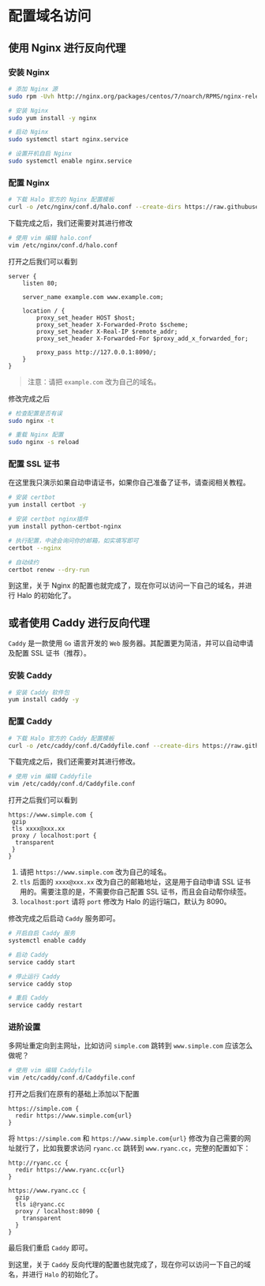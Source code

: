 # 配置域名访问

## 使用 Nginx 进行反向代理

### 安装 Nginx

```bash
# 添加 Nginx 源
sudo rpm -Uvh http://nginx.org/packages/centos/7/noarch/RPMS/nginx-release-centos-7-0.el7.ngx.noarch.rpm

# 安装 Nginx
sudo yum install -y nginx

# 启动 Nginx
sudo systemctl start nginx.service

# 设置开机自启 Nginx
sudo systemctl enable nginx.service
```

### 配置 Nginx

```bash
# 下载 Halo 官方的 Nginx 配置模板
curl -o /etc/nginx/conf.d/halo.conf --create-dirs https://raw.githubusercontent.com/halo-dev/halo-common/master/nginx.conf
```

下载完成之后，我们还需要对其进行修改

```bash
# 使用 vim 编辑 halo.conf
vim /etc/nginx/conf.d/halo.conf
```

打开之后我们可以看到

```nginx
server {
    listen 80;

    server_name example.com www.example.com;

    location / {
        proxy_set_header HOST $host;
        proxy_set_header X-Forwarded-Proto $scheme;
        proxy_set_header X-Real-IP $remote_addr;
        proxy_set_header X-Forwarded-For $proxy_add_x_forwarded_for;

        proxy_pass http://127.0.0.1:8090/;
    }
}
```

> 注意：请把 `example.com` 改为自己的域名。

修改完成之后

```bash
# 检查配置是否有误
sudo nginx -t

# 重载 Nginx 配置
sudo nginx -s reload
```

### 配置 SSL 证书

在这里我只演示如果自动申请证书，如果你自己准备了证书，请查阅相关教程。

```bash
# 安装 certbot
yum install certbot -y

# 安装 certbot nginx插件
yum install python-certbot-nginx

# 执行配置，中途会询问你的邮箱，如实填写即可
certbot --nginx

# 自动续约
certbot renew --dry-run
```

到这里，关于 Nginx 的配置也就完成了，现在你可以访问一下自己的域名，并进行 Halo 的初始化了。

## 或者使用 Caddy 进行反向代理

`Caddy` 是一款使用 `Go` 语言开发的 `Web` 服务器。其配置更为简洁，并可以自动申请及配置 SSL 证书（推荐）。

### 安装 Caddy

```bash
# 安装 Caddy 软件包
yum install caddy -y
```

### 配置 Caddy

```bash
# 下载 Halo 官方的 Caddy 配置模板
curl -o /etc/caddy/conf.d/Caddyfile.conf --create-dirs https://raw.githubusercontent.com/halo-dev/halo-common/master/Caddyfile
```

下载完成之后，我们还需要对其进行修改。

```bash
# 使用 vim 编辑 Caddyfile
vim /etc/caddy/conf.d/Caddyfile.conf
```

打开之后我们可以看到

```nginx
https://www.simple.com {
 gzip
 tls xxxx@xxx.xx
 proxy / localhost:port {
  transparent
 }
}
```

1. 请把 `https://www.simple.com` 改为自己的域名。
2. `tls` 后面的 `xxxx@xxx.xx` 改为自己的邮箱地址，这是用于自动申请 SSL 证书用的。需要注意的是，不需要你自己配置 SSL 证书，而且会自动帮你续签。
3. `localhost:port` 请将 `port` 修改为 Halo 的运行端口，默认为 8090。

修改完成之后启动 `Caddy` 服务即可。

```bash
# 开启自启 Caddy 服务
systemctl enable caddy

# 启动 Caddy
service caddy start

# 停止运行 Caddy
service caddy stop

# 重启 Caddy
service caddy restart
```

### 进阶设置

多网址重定向到主网址，比如访问 `simple.com` 跳转到 `www.simple.com` 应该怎么做呢？

```bash
# 使用 vim 编辑 Caddyfile
vim /etc/caddy/conf.d/Caddyfile.conf
```

打开之后我们在原有的基础上添加以下配置

```nginx
https://simple.com {
  redir https://www.simple.com{url}
}
```

将 `https://simple.com` 和 `https://www.simple.com{url}` 修改为自己需要的网址就行了，比如我要求访问 `ryanc.cc` 跳转到 `www.ryanc.cc`，完整的配置如下：

```nginx
http://ryanc.cc {
  redir https://www.ryanc.cc{url}
}

https://www.ryanc.cc {
  gzip
  tls i@ryanc.cc
  proxy / localhost:8090 {
    transparent
  }
}
```

最后我们重启 `Caddy` 即可。

到这里，关于 `Caddy` 反向代理的配置也就完成了，现在你可以访问一下自己的域名，并进行 `Halo` 的初始化了。
